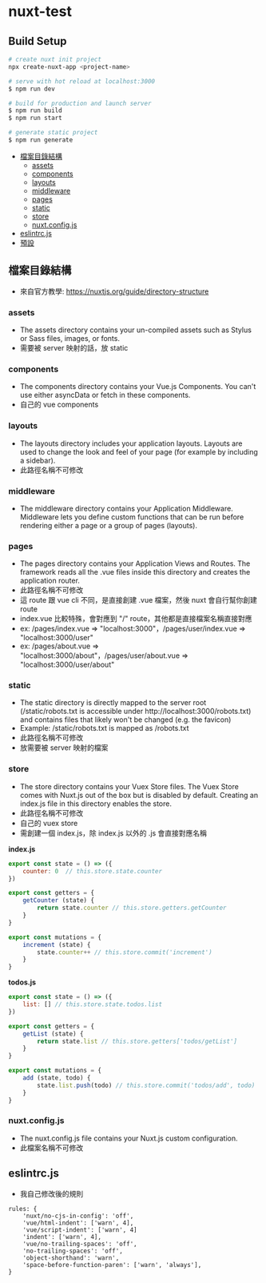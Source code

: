 # nuxt-test

## Build Setup

``` bash
# create nuxt init project
npx create-nuxt-app <project-name>

# serve with hot reload at localhost:3000
$ npm run dev

# build for production and launch server
$ npm run build
$ npm run start

# generate static project
$ npm run generate
```

*  <a href="#檔案目錄結構">檔案目錄結構</a>
    *  <a href="#assets">assets</a>
    *  <a href="#components">components</a>
    *  <a href="#layouts">layouts</a>
    *  <a href="#middleware">middleware</a>
    *  <a href="#pages">pages</a>
    *  <a href="#static">static</a>
    *  <a href="#store">store</a>
    *  <a href="#nuxt.config.js">nuxt.config.js</a>
*  <a href="#eslintrc.js">eslintrc.js</a>
*  <a href="#預設">預設</a>

## 檔案目錄結構
*  來自官方教學: https://nuxtjs.org/guide/directory-structure
### assets
*  The assets directory contains your un-compiled assets such as Stylus or Sass files, images, or fonts.
*  需要被 server 映射的話，放 static
### components
*  The components directory contains your Vue.js Components. You can't use either asyncData or fetch in these components.
*  自己的 vue components
### layouts
*  The layouts directory includes your application layouts. Layouts are used to change the look and feel of your page (for example by including a sidebar).
*  此路徑名稱不可修改
### middleware
*  The middleware directory contains your Application Middleware. Middleware lets you define custom functions that can be run before rendering either a page or a group of pages (layouts).
### pages
*  The pages directory contains your Application Views and Routes. The framework reads all the .vue files inside this directory and creates the application router.
*  此路徑名稱不可修改
*  這 route 跟 vue cli 不同，是直接創建 .vue 檔案，然後 nuxt 會自行幫你創建 route
*  index.vue 比較特殊，會對應到 "/" route，其他都是直接檔案名稱直接對應
*  ex: /pages/index.vue => "localhost:3000"，/pages/user/index.vue => "localhost:3000/user"
*  ex: /pages/about.vue => "localhost:3000/about"，/pages/user/about.vue => "localhost:3000/user/about"
### static
*  The static directory is directly mapped to the server root (/static/robots.txt is accessible under http://localhost:3000/robots.txt) and contains files that likely won't be changed (e.g. the favicon)
*  Example: /static/robots.txt is mapped as /robots.txt
*  此路徑名稱不可修改
*  放需要被 server 映射的檔案
### store
*  The store directory contains your Vuex Store files. The Vuex Store comes with Nuxt.js out of the box but is disabled by default. Creating an index.js file in this directory enables the store.
*  此路徑名稱不可修改
*  自己的 vuex store
*  需創建一個 index.js，除 index.js 以外的 .js 會直接對應名稱

**index.js**
``` js 
export const state = () => ({
    counter: 0  // this.store.state.counter
})

export const getters = {
    getCounter (state) {
        return state.counter // this.store.getters.getCounter
    }
}

export const mutations = {
    increment (state) {
        state.counter++ // this.store.commit('increment')
    }
}
```
**todos.js**
``` js
export const state = () => ({
    list: [] // this.store.state.todos.list
})

export const getters = {
    getList (state) {
        return state.list // this.store.getters['todos/getList']
    }
}

export const mutations = {
    add (state, todo) {
        state.list.push(todo) // this.store.commit('todos/add', todo)
    }
}
```
### nuxt.config.js
*  The nuxt.config.js file contains your Nuxt.js custom configuration.
*  此檔案名稱不可修改

## eslintrc.js
*  我自己修改後的規則
```
rules: {
    'nuxt/no-cjs-in-config': 'off',
    'vue/html-indent': ['warn', 4],
    'vue/script-indent': ['warn', 4]
    'indent': ['warn', 4],
    'vue/no-trailing-spaces': 'off',
    'no-trailing-spaces': 'off',
    'object-shorthand': 'warn',
    'space-before-function-paren': ['warn', 'always'],
}
```